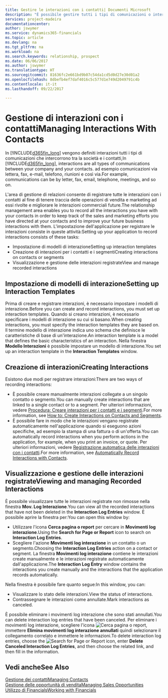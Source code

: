 ```yaml
---
title: Gestire le interazioni con i contatti| Documenti Microsoft
description: "È possibile gestire tutti i tipi di comunicazioni o interazioni che intercorrono tra la società e i contatti, ad esempio comunicazioni via lettera, fax, e-mail, telefono, riunioni e così via."
services: project-madeira
documentationcenter: 
author: jswymer
ms.service: dynamics365-financials
ms.topic: article
ms.devlang: na
ms.tgt_pltfrm: na
ms.workload: na
ms.search.keywords: relationship, prospect
ms.date: 06/06/2017
ms.author: jswymer
ms.translationtype: HT
ms.sourcegitcommit: 81636fc2e661bd9b07c54da1cd5d0d27e30d01a2
ms.openlocfilehash: 8dbefb4ef7daf4016c5c577d1e749d2049791c4b
ms.contentlocale: it-it
ms.lasthandoff: 09/22/2017

---
```

# <a name="managing-interactions-with-contacts"></a><span data-ttu-id="8b65d-103">Gestione di interazioni con i contatti</span><span class="sxs-lookup"><span data-stu-id="8b65d-103">Managing Interactions With Contacts</span></span>
<span data-ttu-id="8b65d-104">In [!INCLUDE[d365fin_long](includes/d365fin_long_md.md)] vengono definiti interazioni tutti i tipi di comunicazioni che intercorrono tra la società e i contatti,</span><span class="sxs-lookup"><span data-stu-id="8b65d-104">In [!INCLUDE[d365fin_long](includes/d365fin_long_md.md)], interactions are all types of communications between your company and your contacts.</span></span> <span data-ttu-id="8b65d-105">ad esempio comunicazioni via lettera, fax, e-mail, telefono, riunioni e così via.</span><span class="sxs-lookup"><span data-stu-id="8b65d-105">For example, communications can be by letter, fax, email, telephone, meetings, and so on.</span></span>

<span data-ttu-id="8b65d-106">L'area di gestione di relazioni consente di registrare tutte le interazioni con i contatti al fine di tenere traccia delle operazioni di vendita e marketing ad essi rivolte e migliorare le interazioni commerciali future.</span><span class="sxs-lookup"><span data-stu-id="8b65d-106">The relationship management area enables you to record all the interactions you have with your contacts in order to keep track of the sales and marketing efforts you have directed at your contacts and to improve your future business interactions with them.</span></span> <span data-ttu-id="8b65d-107">L'impostazione dell'applicazione per registrare le interazioni consiste in queste attività:</span><span class="sxs-lookup"><span data-stu-id="8b65d-107">Setting up your application to record interactions consists of these tasks:</span></span>

* <span data-ttu-id="8b65d-108">Impostazione di modelli di interazione</span><span class="sxs-lookup"><span data-stu-id="8b65d-108">Setting up interaction templates</span></span>  
* <span data-ttu-id="8b65d-109">Creazione di interazioni per i contatti e i segmenti</span><span class="sxs-lookup"><span data-stu-id="8b65d-109">Creating interactions on contacts or segments</span></span>  
* <span data-ttu-id="8b65d-110">Visualizzazione e gestione delle interazioni registrate</span><span class="sxs-lookup"><span data-stu-id="8b65d-110">View and manage recorded interactions</span></span>  

##  <a name="setting-up-interaction-templates"></a><span data-ttu-id="8b65d-111">Impostazione di modelli di interazione</span><span class="sxs-lookup"><span data-stu-id="8b65d-111">Setting up Interaction Templates</span></span>
<span data-ttu-id="8b65d-112">Prima di creare e registrare interazioni, è necessario impostare i modelli di interazione.</span><span class="sxs-lookup"><span data-stu-id="8b65d-112">Before you can create and record interactions, you must set up interaction templates.</span></span> <span data-ttu-id="8b65d-113">Quando si creano interazioni, è necessario specificare i modelli di interazione su cui si basano.</span><span class="sxs-lookup"><span data-stu-id="8b65d-113">When creating interactions, you must specify the interaction templates they are based on.</span></span> <span data-ttu-id="8b65d-114">Il termine modello di interazione indica uno schema che definisce le caratteristiche di base di un'interazione.</span><span class="sxs-lookup"><span data-stu-id="8b65d-114">An interaction template is a model that defines the basic characteristics of an interaction.</span></span>
<span data-ttu-id="8b65d-115">Nella finestra **Modello Interazioni** è possibile impostare un modello di interazione.</span><span class="sxs-lookup"><span data-stu-id="8b65d-115">You set up an interaction template in the **Interaction Templates** window.</span></span>  

## <a name="creating-interactions"></a><span data-ttu-id="8b65d-116">Creazione di interazioni</span><span class="sxs-lookup"><span data-stu-id="8b65d-116">Creating Interactions</span></span>
<span data-ttu-id="8b65d-117">Esistono due modi per registrare interazioni:</span><span class="sxs-lookup"><span data-stu-id="8b65d-117">There are two ways of recording interactions:</span></span>

* <span data-ttu-id="8b65d-118">È possibile creare manualmente interazioni collegate a un singolo contatto o segmento.</span><span class="sxs-lookup"><span data-stu-id="8b65d-118">You can manually create interactions that are linked to a single contact or to a segment.</span></span> <span data-ttu-id="8b65d-119">Per ulteriori informazioni, vedere [Procedura: Creare interazioni per i contatti e i segmenti](marketing-how-create-interactions.md).</span><span class="sxs-lookup"><span data-stu-id="8b65d-119">For more information, see [How to: Create Interactions on Contacts and Segments](marketing-how-create-interactions.md).</span></span>  
* <span data-ttu-id="8b65d-120">È possibile fare in modo che le interazioni vengano registrate automaticamente nell'applicazione quando si eseguono azioni specifiche, ad esempio la stampa di una fattura o di un'offerta.</span><span class="sxs-lookup"><span data-stu-id="8b65d-120">You can automatically record interactions when you perform actions in the application, for example, when you print an invoice, or quote.</span></span> <span data-ttu-id="8b65d-121">Per ulteriori informazioni, vedere [Registrazione automatica delle interazioni con i contatti](marketing-auto-record-interactions.md).</span><span class="sxs-lookup"><span data-stu-id="8b65d-121">For more information, see [Automatically Record Interactions with Contacts](marketing-auto-record-interactions.md).</span></span>

## <a name="viewing-and-managing-recorded-interactions"></a><span data-ttu-id="8b65d-122">Visualizzazione e gestione delle interazioni registrate</span><span class="sxs-lookup"><span data-stu-id="8b65d-122">Viewing and managing Recorded Interactions</span></span>
<span data-ttu-id="8b65d-123">È possibile visualizzare tutte le interazioni registrate non rimosse nella finestra **Mov. Log Interazione**.</span><span class="sxs-lookup"><span data-stu-id="8b65d-123">You can view all the recorded interactions that have not been deleted in the **Interaction Log Entries** window.</span></span> <span data-ttu-id="8b65d-124">È possibile aprire la finestra per:</span><span class="sxs-lookup"><span data-stu-id="8b65d-124">You can open this window by:</span></span>

* <span data-ttu-id="8b65d-125">Utilizzare l'icona **Cerca pagina o report** per cercare in **Movimenti log interazione**.</span><span class="sxs-lookup"><span data-stu-id="8b65d-125">Using the **Search for Page or Report** icon to search on **Interaction Log Entries**.</span></span>
* <span data-ttu-id="8b65d-126">Scegliere l'azione **Movimenti log interazione** in un contatto o un segmento.</span><span class="sxs-lookup"><span data-stu-id="8b65d-126">Choosing the **Interaction Log Entries** action on a contact or segment.</span></span>
  <span data-ttu-id="8b65d-127">La finestra **Movimenti log interazione** contiene le interazioni create manualmente e le interazioni registrate automaticamente dall'applicazione.</span><span class="sxs-lookup"><span data-stu-id="8b65d-127">The **Interaction Log Entry** window contains the interactions you create manually and the interactions that the application records automatically.</span></span>

<span data-ttu-id="8b65d-128">Nella finestra è possibile fare quanto segue:</span><span class="sxs-lookup"><span data-stu-id="8b65d-128">In this window, you can:</span></span>

* <span data-ttu-id="8b65d-129">Visualizzare lo stato delle interazioni.</span><span class="sxs-lookup"><span data-stu-id="8b65d-129">View the status of interactions.</span></span>
* <span data-ttu-id="8b65d-130">Contrassegnare le interazioni come annullate.</span><span class="sxs-lookup"><span data-stu-id="8b65d-130">Mark interactions as canceled.</span></span>

<span data-ttu-id="8b65d-131">È possibile eliminare i movimenti log interazione che sono stati annullati.</span><span class="sxs-lookup"><span data-stu-id="8b65d-131">You can delete interaction log entries that have been canceled.</span></span> <span data-ttu-id="8b65d-132">Per eliminare i movimenti log interazione, scegliere l'icona ![Cerca pagina o report](media/ui-search/search_small.png "icona Cerca pagina o report"), immettere **Elimina movimenti log interazione annullati** quindi selezionare il collegamento correlato e immettere le informazioni.</span><span class="sxs-lookup"><span data-stu-id="8b65d-132">To delete interaction log entries, choose the ![Search for Page or Report](media/ui-search/search_small.png "Search for Page or Report icon") icon, enter **Delete Canceled Interaction Log Entries**, and then choose the related link, and then fill in the information.</span></span>

## <a name="see-also"></a><span data-ttu-id="8b65d-133">Vedi anche</span><span class="sxs-lookup"><span data-stu-id="8b65d-133">See Also</span></span>
[<span data-ttu-id="8b65d-134">Gestione dei contatti</span><span class="sxs-lookup"><span data-stu-id="8b65d-134">Managing Contacts</span></span>](marketing-contacts.md)  
[<span data-ttu-id="8b65d-135">Gestione delle opportunità di vendita</span><span class="sxs-lookup"><span data-stu-id="8b65d-135">Managing Sales Opportunities</span></span>](marketing-manage-sales-opportunities.md)  
[<span data-ttu-id="8b65d-136">Utilizzo di Financials</span><span class="sxs-lookup"><span data-stu-id="8b65d-136">Working with Financials</span></span>](ui-work-product.md)  

